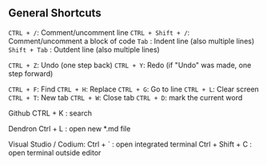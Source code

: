 
## General Shortcuts
`CTRL + /`: Comment/uncomment line
`CTRL + Shift + /`: Comment/uncomment a block of code
`Tab` : Indent line (also multiple lines)
`Shift + Tab` : Outdent line (also multiple lines)

`CTRL + Z`: Undo (one step back)
`CTRL + Y`: Redo (if "Undo" was made, one step forward)

`CTRL + F`: Find
`CTRL + H`: Replace
`CTRL + G`: Go to line
`CTRL + L`: Clear screen
`CTRL + T`: New tab
`CTRL + W`: Close tab
`CTRL + D`: mark the current word 


Github
CTRL + K : search


Dendron
Ctrl + L : open new *.md file

Visual Studio / Codium:
Ctrl + ` : open integrated terminal
Ctrl + Shift + C : open terminal outside editor

